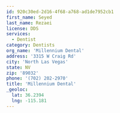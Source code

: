 ```yaml
---
id: 920c30ed-2d16-4f68-a768-ad1de7952cb1
first_name: Seyed
last_name: Rezaei
license: DDS
services:
  - Dentist
category: Dentists
org_name: 'Millennium Dental'
address: '3315 W Craig Rd'
city: 'North Las Vegas'
state: NV
zip: '89032'
phone: '(702) 202-2970'
title: 'Millennium Dental'
_geoloc:
  lat: 36.2394
  lng: -115.181
---
```

